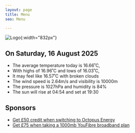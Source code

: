 ```yaml
---
layout: page
title: Menu
seo: Menu

---
```


![Logo](/images/logo.jpg){:width="832px"}

<!-- weather_marker starts -->
## On Saturday, 16 August 2025

- The average temperature today is 16.66˚C,
- With highs of 16.96˚C and lows of 16.03˚C,
- It may feel like 16.57˚C with broken clouds
- The wind speed is 2.64m/s and visibility is 10000m
- The pressure is 1027hPa and humidity is 84%
- The sun will rise at 04:54 and set at 19:30

<!-- weather_marker ends -->

## Sponsors

- [Get £50 credit when switching to Octopus Energy](https://bit.ly/3oD1nnS)
- [Get £75 when taking a 1000mb YouFibre broadband plan](https://aklam.io/91zWhU?)
